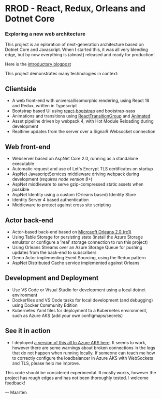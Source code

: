 # RROD - React, Redux, Orleans and Dotnet Core
### Exploring a new web architecture

This project is an eploration of next-generation architecture based on Dotnet Core and Javascript. When I started this, it was all very bleeding edge, but by now everything is (almost) released and ready for production!

Here is the [introductory blogpost](https://medium.com/@MaartenSikkema/exploring-a-new-web-architecture-with-react-redux-orleans-and-dotnet-core-95175be56535#.aq0ovjefc) 

This project demonstrates many technologies in context:

## Clientside
- A web front-end with universal/isomorphic rendering, using React 16 and Redux, written in Typescript
- Bootstrap based UI using [react-bootstrap](https://react-bootstrap.github.io/) and bootstrap-sass
- Animations and transitions using [ReactTransitionGroup](https://github.com/reactjs/react-transition-group) and [Animated](http://facebook.github.io/react-native/docs/animations.html)
- Asset pipeline driven by webpack 4, with Hot Module Reloading during development
- Realtime updates from the server over a SignalR Websocket connection

## Web front-end
- Webserver based on AspNet Core 2.0, running as a standalone executable
- Automatic request and use of Let's Encrypt TLS certificates on startup
- AspNet JavascriptServices middleware driving webpack during development (_requires node version 8+_)
- AspNet middleware to serve gzip-compressed static assets when possible
- AspNet Identity using a custom (Orleans based) Identity Store
- Identity Server 4 based authentication
- Middleware to protect against cross site scripting

## Actor back-end
- Actor-based back-end based on [Microsoft Orleans 2.0 (rc1)](https://github.com/dotnet/orleans)
- Using Table Storage for persisting state (install the Azure Storage emulator or configure a 'real' storage connection to run this project)
- Using Orleans Streams over an Azure Storage Queue for pushing updates from the back-end to subscribers
- Demo Actor implementing Event Sourcing, using the Redux pattern
- AspNet Distributed Cache service implemented against Orleans

## Development and Deployment
- Use VS Code or Visual Studio for development using a local dotnet environment
- Dockerfiles and VS Code tasks for local development (and debugging) using Docker Community Edition
- Kubernetes Yaml files for deployment to a Kubernetes environment, such as Azure AKS (add your own configmaps/secrets)

## See it in action
- I deployed [a version of this all to Azure AKS here](https://rrod.sikkema.com). It seems to work, however there are some warnings about broken connections in the logs that do not happen when running locally. If someone can teach me how to correctly configure the loadbalancer in Azure AKS with WebSockets and TLS, please help me improve.

This code should be considered experimental. It mostly works, however the project has rough edges and has not been thoroughly tested. 
I welcome feedback!

-- Maarten